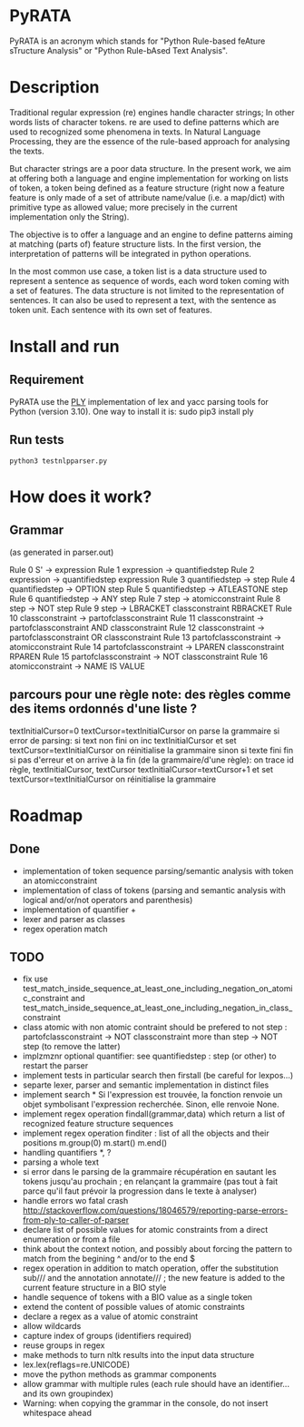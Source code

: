 # PyRATA
PyRATA is an acronym which stands for "Python Rule-based feAture sTructure Analysis" or "Python Rule-bAsed Text Analysis".

# Description
Traditional regular expression (re) engines handle character strings; In other words lists of character tokens.
re are used to define patterns which are used to recognized some phenomena in texts.
In Natural Language Processing, they are the essence of the rule-based approach for analysing the texts.

But character strings are a poor data structure. In the present work, we aim at offering both a language and engine implementation for working on lists of token, a token being defined as a feature structure (right now a feature feature is only made of a set of attribute name/value (i.e. a map/dict) with primitive type as allowed value; more precisely in the current implementation only the String).

The objective is to offer a language and an engine to define patterns aiming at matching (parts of) feature structure lists. In the first version, the interpretation of patterns will be integrated in python operations.

In the most common use case, a token list is a data structure used to represent a sentence as sequence of words, each word token coming with a set of features. 
The data structure is not limited to the representation of sentences. It can also be used to represent a text, with the sentence as token unit. Each sentence with its own set of features.

# Install and run

## Requirement
PyRATA use the [PLY](http://www.dabeaz.com/ply/ply.html "PLY") implementation of lex and yacc parsing tools for Python (version 3.10).
One way to install it is:
    sudo pip3 install ply

## Run tests
    python3 testnlpparser.py


# How does it work?

## Grammar

(as generated in parser.out)

Rule 0     S' -> expression
Rule 1     expression -> quantifiedstep
Rule 2     expression -> quantifiedstep expression
Rule 3     quantifiedstep -> step
Rule 4     quantifiedstep -> OPTION step
Rule 5     quantifiedstep -> ATLEASTONE step
Rule 6     quantifiedstep -> ANY step
Rule 7     step -> atomicconstraint
Rule 8     step -> NOT step
Rule 9     step -> LBRACKET classconstraint RBRACKET
Rule 10    classconstraint -> partofclassconstraint
Rule 11    classconstraint -> partofclassconstraint AND classconstraint
Rule 12    classconstraint -> partofclassconstraint OR classconstraint
Rule 13    partofclassconstraint -> atomicconstraint
Rule 14    partofclassconstraint -> LPAREN classconstraint RPAREN
Rule 15    partofclassconstraint -> NOT classconstraint
Rule 16    atomicconstraint -> NAME IS VALUE

## parcours pour une règle note: des règles comme des items ordonnés d'une liste ?
textInitialCursor=0
textCursor=textInitialCursor
on parse la grammaire
si error de parsing: 
  si text non fini
    on inc textInitialCursor et set textCursor=textInitialCursor
    on réinitialise la grammaire
  sinon si texte fini
    fin
si pas d'erreur et on arrive à la fin (de la grammaire/d'une règle):
  on trace id règle, textInitialCursor, textCursor
  textInitialCursor=textCursor+1  et set textCursor=textInitialCursor
  on réinitialise la grammaire


# Roadmap

##  Done 
* implementation of token sequence parsing/semantic analysis with token an atomicconstraint
* implementation of class of tokens (parsing and semantic analysis with logical and/or/not operators and parenthesis)
* implementation of quantifier +
* lexer and parser as classes
* regex operation match 


## TODO
* fix use test_match_inside_sequence_at_least_one_including_negation_on_atomic_constraint and test_match_inside_sequence_at_least_one_including_negation_in_class_constraint
* class atomic with non atomic contraint should be prefered to not step : partofclassconstraint -> NOT classconstraint more than step -> NOT step (to remove the latter)
* implzmznr optional quantifier: see quantifiedstep : step (or other) to restart the parser 
* implement tests in particular search then firstall (be careful for lexpos...)
* separte lexer, parser and semantic implementation in distinct files
* implement search * Si l'expression est trouvée, la fonction renvoie un objet symbolisant l'expression recherchée. Sinon, elle renvoie None.
* implement regex operation findall(grammar,data) which return a list of recognized feature structure sequences
* implement regex operation finditer : list of all the objects and their positions m.group(0) m.start() m.end()
* handling quantifiers *, ?
* parsing a whole text 
* si error dans le parsing de la grammaire récupération en sautant les tokens jusqu'au prochain ; en relançant la grammaire (pas tout à fait parce qu'il faut prévoir la progression dans le texte à analyser)
* handle errors wo fatal crash http://stackoverflow.com/questions/18046579/reporting-parse-errors-from-ply-to-caller-of-parser
* declare list of possible values for atomic constraints from a direct enumeration or from a file
* think about the context notion, and possibly about forcing the pattern to match from the begining ^ and/or to the end $
* regex operation in addition to match operation, offer the substitution sub/// and the annotation annotate/// ; the new feature is added to the current feature structure in a BIO style
* handle sequence of tokens with a BIO value as a single token
* extend the content of possible values of atomic constraints
* declare a regex as a value of atomic constraint 
* allow wildcards
* capture index of groups (identifiers required)
* reuse groups in regex
* make methods to turn nltk results into the input data structure
* lex.lex(reflags=re.UNICODE)
* move the python methods as grammar components
* allow grammar with multiple rules (each rule should have an identifier... and its own groupindex)
* Warning: when copying the grammar in the console, do not insert whitespace ahead



